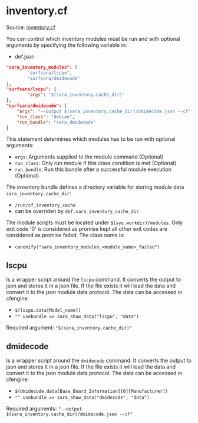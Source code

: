 # inventory.cf

Source: [inventory.cf](/masterfiles/lib/surfsara/inventory.cf)

You can control which inventory modules must be run and with optional arguments by
specifying the following variable in:
 * def.json
```json
"sara_inventory_modules": [
        "surfsara/lscpu",
        "surfsara/dmidecode"
],
"surfsara/lscpu": {
        "args": "$(sara_inventory.cache_dir)"
},
"surfsara/dmidecode": {
    "args": "--output $(sara_inventory.cache_dir)/dmidecode.json --cf",
    "run_class": "debian",
    "run_bundle": "sara_dmidecode"
}
```

This statement determines which modules has to be run with optional arguments:
 * `args`: Arguments supplied to the module command (Optional)
 * `run_class`: Only run module if this class condition is met (Optional)
 * `run_bundle`: Run this bundle after a successful module execution (Optional)

The inventory bundle defines a directory variable for storing module data `sara_inventory.cache_dir`:
 * `/run/cf_inventory_cache`
 * can be overriden by `def.sara_inventory_cache_dir`

The module scripts must be located under `$(sys.workdir)/modules`. Only exit code '0' is considered
as promise kept all other exit codes are considered as promise failed. The class name is:
 * `canonify("sara_inventory_modules_<module_name>_failed")`

## lscpu

Is a wrapper script around the `lscpu` command. It converts the output to json and stores it in a json
file. If the file exists it will load the data and convert it to the json module data protocol. The
data can be accessed in cfengine:
 * `$(lscpu.data[Model_name])`
 * `"" usebundle => sara_show_data("lscpu", "data")`

Required argument: `"$(sara_inventory.cache_dir)"`

## dmidecode

Is a wrapper script around the `dmidecode` command. It converts the output to json and stores it in a json
file. If the file exists it will load the data and convert it to the json module data protocol. The
data can be accessed in cfengine:
 * `$(dmidecode.data[Base_Board_Information][0][Manufacturer])`
 * `"" usebundle => sara_show_data("dmidecode", "data")`

Required arguments: `"--output $(sara_inventory.cache_dir)/dmidecode.json --cf"`
